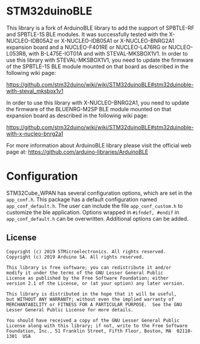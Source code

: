 # STM32duinoBLE

This library is a fork of ArduinoBLE library to add the support of SPBTLE-RF and SPBTLE-1S BLE modules.
It was successfully tested with the X-NUCLEO-IDB05A2 or X-NUCLEO-IDB05A1 or X-NUCLEO-BNRG2A1 expansion board and a NUCLEO-F401RE
or NUCLEO-L476RG or NUCLEO-L053R8, with B-L475E-IOT01A and with STEVAL-MKSBOX1V1.
In order to use this library with STEVAL-MKSBOX1V1, you need to update the firmware of the SPBTLE-1S BLE module
mounted on that board as described in the following wiki page:

https://github.com/stm32duino/wiki/wiki/STM32duinoBLE#stm32duinoble-with-steval_mksbox1v1

In order to use this library with X-NUCLEO-BNRG2A1, you need to update the firmware of the BLUENRG-M2SP BLE module
mounted on that expansion board as described in the following wiki page:

https://github.com/stm32duino/wiki/wiki/STM32duinoBLE#stm32duinoble-with-x-nucleo-bnrg2a1

For more information about ArduinoBLE library please visit the official web page at:
https://github.com/arduino-libraries/ArduinoBLE

# Configuration
STM32Cube_WPAN has several configuration options, which are set in the `app_conf.h`.
This package has a default configuration named `app_conf_default.h`.
The user can include the file `app_conf_custom.h` to customize the ble application. Options wrapped in `#ifndef, #endif` in `app_conf_default.h` can be overwritten. Additional options can be added.

## License

```
Copyright (c) 2019 STMicroelectronics. All rights reserved.
Copyright (c) 2019 Arduino SA. All rights reserved.

This library is free software; you can redistribute it and/or
modify it under the terms of the GNU Lesser General Public
License as published by the Free Software Foundation; either
version 2.1 of the License, or (at your option) any later version.

This library is distributed in the hope that it will be useful,
but WITHOUT ANY WARRANTY; without even the implied warranty of
MERCHANTABILITY or FITNESS FOR A PARTICULAR PURPOSE.  See the GNU
Lesser General Public License for more details.

You should have received a copy of the GNU Lesser General Public
License along with this library; if not, write to the Free Software
Foundation, Inc., 51 Franklin Street, Fifth Floor, Boston, MA  02110-1301  USA
```
